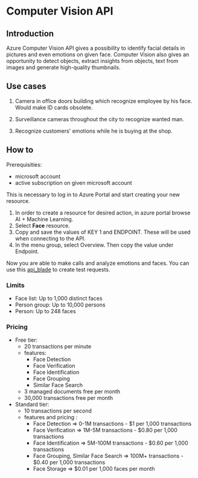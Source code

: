 # Computer Vision API

## Introduction

Azure Computer Vision API gives a possibility to identify facial details in pictures and even emotions on given face. Computer Vision also gives an opportunity to detect objects, extract insights from objects, text from images and generate high-quality thumbnails.

## Use cases

1. Camera in office doors building which recognize employee by his face. Would make ID cards obsolete.

1. Surveillance cameras throughout the city to recognize wanted man.

1. Recognize customers' emotions while he is buying at the shop.

## How to

Prerequisities:

- microsoft account
- active subscription on given microsoft account

This is necessary to log in to Azure Portal and start creating your new resource.

1. In order to create a resource for desired action, in azure portal browse
AI + Machine Learning.
1. Select **Face** resource.
1. Copy and save the values of KEY 1 and ENDPOINT. These will be used when connecting to the API.
1. In the menu group, select Overview. Then copy the value under Endpoint.

Now you are able to make calls and analyze emotions and faces.
You can use this [api_blade](https://westus.dev.cognitive.microsoft.com/docs/services/563879b61984550e40cbbe8d/operations/563879b61984550f30395236/console) to create test requests.

### Limits

- Face list: Up to 1,000 distinct faces
- Person group: Up to 10,000 persons
- Person: Up to 248 faces

### Pricing

- Free tier:
  - 20 transactions per minute
  - features:
    - Face Detection
    - Face Verification
    - Face Identification
    - Face Grouping
    - Similar Face Search
  - 3 managed documents free per month
  - 30,000 transactions free per month
- Standard tier:
  - 10 transactions per second
  - features and pricing :
    - Face Detection => 0-1M transactions - $1 per 1,000 transactions
    - Face Verification => 1M-5M transactions - $0.80 per 1,000 transactions
    - Face Identification => 5M-100M transactions - $0.60 per 1,000 transactions
    - Face Grouping, Similar Face Search => 100M+ transactions - $0.40 per 1,000 transactions
    - Face Storage => $0.01 per 1,000 faces per month